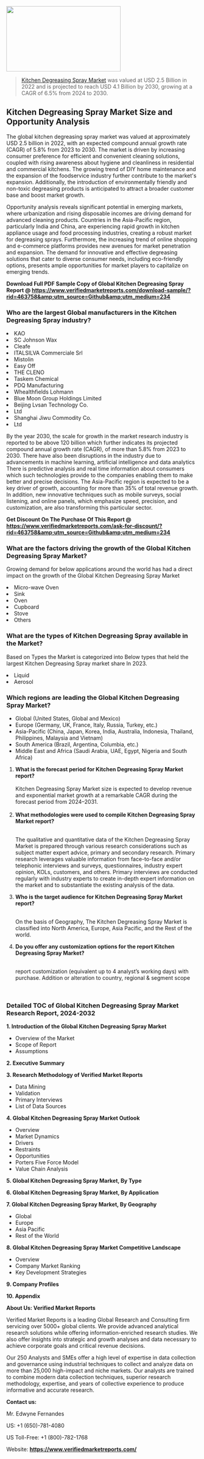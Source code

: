 
<img src="https://ffe5etoiles.com/wp-content/uploads/2024/12/MST1-300x171.png" alt="" width="300" height="171" class="alignnone size-medium wp-image-20088" /><blockquote><p><p><a href="https://www.verifiedmarketreports.com/download-sample/?rid=463758&utm_source=Github&utm_medium=234" target="_blank">Kitchen Degreasing Spray Market</a> was valued at USD 2.5 Billion in 2022 and is projected to reach USD 4.1 Billion by 2030, growing at a CAGR of 6.5% from 2024 to 2030.</p></blockquote><p><h2>Kitchen Degreasing Spray Market Size and Opportunity Analysis</h2><p>The global kitchen degreasing spray market was valued at approximately USD 2.5 billion in 2022, with an expected compound annual growth rate (CAGR) of 5.8% from 2023 to 2030. The market is driven by increasing consumer preference for efficient and convenient cleaning solutions, coupled with rising awareness about hygiene and cleanliness in residential and commercial kitchens. The growing trend of DIY home maintenance and the expansion of the foodservice industry further contribute to the market's expansion. Additionally, the introduction of environmentally friendly and non-toxic degreasing products is anticipated to attract a broader customer base and boost market growth.</p><p>Opportunity analysis reveals significant potential in emerging markets, where urbanization and rising disposable incomes are driving demand for advanced cleaning products. Countries in the Asia-Pacific region, particularly India and China, are experiencing rapid growth in kitchen appliance usage and food processing industries, creating a robust market for degreasing sprays. Furthermore, the increasing trend of online shopping and e-commerce platforms provides new avenues for market penetration and expansion. The demand for innovative and effective degreasing solutions that cater to diverse consumer needs, including eco-friendly options, presents ample opportunities for market players to capitalize on emerging trends.</p></p><p class=""><strong>Download Full PDF Sample Copy of Global Kitchen Degreasing Spray Report @ <a href="https://www.verifiedmarketreports.com/download-sample/?rid=463758&amp;utm_source=Github&amp;utm_medium=234" target="_blank">https://www.verifiedmarketreports.com/download-sample/?rid=463758&amp;utm_source=Github&amp;utm_medium=234</a></strong></p><h3 id="" class="">Who are the largest Global manufacturers in the Kitchen Degreasing Spray industry?</h3><p><li>KAO</li><li> SC Johnson Wax</li><li> Cleafe</li><li> ITALSILVA Commerciale Srl</li><li> Mistolin</li><li> Easy Off</li><li> THE CLENO</li><li> Taskem Chemical</li><li> PDQ Manufacturing</li><li> Whealthfields Lohmann</li><li> Blue Moon Group Holdings Limited</li><li> Beijing Lvsan Technology Co.</li><li> Ltd</li><li> Shanghai Jiwu Commodity Co.</li><li> Ltd</li></p><div class=""><div class="" dir="" data-message-author-role="" data-message-id="" data-message-model-slug=""><div class=""><div class=""><div class=""><div class="" dir="" data-message-author-role="" data-message-id="" data-message-model-slug=""><div class=""><div class=""><p>By the year 2030, the scale for growth in the market research industry is reported to be above 120 billion which further indicates its projected compound annual growth rate (CAGR), of more than 5.8% from 2023 to 2030. There have also been disruptions in the industry due to advancements in machine learning, artificial intelligence and data analytics There is predictive analysis and real time information about consumers which such technologies provide to the companies enabling them to make better and precise decisions. The Asia-Pacific region is expected to be a key driver of growth, accounting for more than 35% of total revenue growth. In addition, new innovative techniques such as mobile surveys, social listening, and online panels, which emphasize speed, precision, and customization, are also transforming this particular sector.</p><p><strong>Get Discount On The Purchase Of This Report @&nbsp; <a href="https://www.verifiedmarketreports.com/ask-for-discount/?rid=463758&amp;utm_source=Github&amp;utm_medium=234" target="_blank">https://www.verifiedmarketreports.com/ask-for-discount/?rid=463758&amp;utm_source=Github&amp;utm_medium=234</a></strong></p></div></div></div></div></div></div></div></div><h3 id="" class="">What are the factors driving the growth of the Global Kitchen Degreasing Spray Market?</h3><p id="" class="">Growing demand for below applications around the world has had a direct impact on the growth of the Global Kitchen Degreasing Spray Market</p><p id="" class=""><li>Micro-wave Oven</li><li> Sink</li><li> Oven</li><li> Cupboard</li><li> Stove</li><li> Others</li></p><h3 id="" class="">What are the types of Kitchen Degreasing Spray available in the Market?</h3><p id="" class="">Based on Types the Market is categorized into Below types that held the largest Kitchen Degreasing Spray market share In 2023.</p><p id="" class=""><li>Liquid</li><li> Aerosol</li></p><h3 id="" class="">Which regions are leading the Global Kitchen Degreasing Spray Market?</h3><ul><li>Global (United States, Global and Mexico)</li><li>Europe (Germany, UK, France, Italy, Russia, Turkey, etc.)</li><li>Asia-Pacific (China, Japan, Korea, India, Australia, Indonesia, Thailand, Philippines, Malaysia and Vietnam)</li><li>South America (Brazil, Argentina, Columbia, etc.)</li><li>Middle East and Africa (Saudi Arabia, UAE, Egypt, Nigeria and South Africa)</li></ul><p><ol><li><strong>What is the forecast period for Kitchen Degreasing Spray Market report?<br /></strong><br /><span data-sheets-root="1" data-sheets-value="{&quot;1&quot;:2,&quot;2&quot;:&quot;XXXX size is expected to develop revenue and exponential market growth at a remarkable CAGR during the forecast period from 2024&ndash;2030.&quot;}" data-sheets-userformat="{&quot;2&quot;:12674,&quot;4&quot;:{&quot;1&quot;:2,&quot;2&quot;:16776960},&quot;10&quot;:2,&quot;11&quot;:0,&quot;15&quot;:&quot;Arial&quot;,&quot;16&quot;:12}">Kitchen Degreasing Spray Market size is expected to develop revenue and exponential market growth at a remarkable CAGR during the forecast period from 2024&ndash;2031.</span><br /><br /></li><li><strong>What methodologies were used to compile Kitchen Degreasing Spray Market report?<br /><br /></strong><p>The qualitative and quantitative data of the&nbsp;Kitchen Degreasing Spray Market is prepared through various research considerations such as subject matter expert advice, primary and secondary research. Primary research leverages valuable information from face-to-face and/or telephonic interviews and surveys, questionnaires, industry expert opinion, KOLs, customers, and others. Primary interviews are conducted regularly with industry experts to create in-depth expert information on the market and to substantiate the existing analysis of the data.&nbsp;</p></li><li><strong>Who is the target audience for Kitchen Degreasing Spray Market report?<br /><br /></strong><p>On the basis of Geography, The&nbsp;Kitchen Degreasing Spray Market is classified into North America, Europe, Asia Pacific, and the Rest of the world.</p></li><li><strong>Do you offer any customization options for the report Kitchen Degreasing Spray Market?<br /><br /></strong><p>report customization (equivalent up to 4 analyst&rsquo;s working days) with purchase. Addition or alteration to country, regional &amp; segment scope</p><p>&nbsp;</p></li></ol></p><h3 id="" class="">Detailed TOC of Global Kitchen Degreasing Spray Market Research Report, 2024-2032</h3><p id="" class=""><strong>1. Introduction of the Global Kitchen Degreasing Spray Market</strong></p><ul><li>Overview of the Market</li><li>Scope of Report</li><li>Assumptions</li></ul><p id="" class=""><strong>2. Executive Summary</strong></p><p id="" class=""><strong>3. Research Methodology of&nbsp;Verified Market Reports</strong></p><ul><li>Data Mining</li><li>Validation</li><li>Primary Interviews</li><li>List of Data Sources</li></ul><p id="" class=""><strong>4. Global Kitchen Degreasing Spray Market Outlook</strong></p><ul><li>Overview</li><li>Market Dynamics</li><li>Drivers</li><li>Restraints</li><li>Opportunities</li><li>Porters Five Force Model</li><li>Value Chain Analysis</li></ul><p id="" class=""><strong>5. Global Kitchen Degreasing Spray Market, By&nbsp;Type</strong></p><p id="" class=""><strong>6. Global Kitchen Degreasing Spray Market, By Application</strong></p><p id="" class=""><strong>7. Global Kitchen Degreasing Spray Market, By Geography</strong></p><ul><li>Global</li><li>Europe</li><li>Asia Pacific</li><li>Rest of the World</li></ul><p id="" class=""><strong>8. Global Kitchen Degreasing Spray Market Competitive Landscape</strong></p><ul><li>Overview</li><li>Company Market Ranking</li><li>Key Development Strategies</li></ul><p id="" class=""><strong>9. Company Profiles</strong></p><p id="" class=""><strong>10. Appendix</strong></p><p id="" class=""><strong>About Us: Verified Market Reports</strong></p><p id="" class="">Verified Market Reports is a leading Global Research and Consulting firm servicing over 5000+ global clients. We provide advanced analytical research solutions while offering information-enriched research studies. We also offer insights into strategic and growth analyses and data necessary to achieve corporate goals and critical revenue decisions.</p><p id="" class="">Our 250 Analysts and SMEs offer a high level of expertise in data collection and governance using industrial techniques to collect and analyze data on more than 25,000 high-impact and niche markets. Our analysts are trained to combine modern data collection techniques, superior research methodology, expertise, and years of collective experience to produce informative and accurate research.</p><p id="" class=""><strong>Contact us:</strong></p><p id="" class="">Mr. Edwyne Fernandes</p><p id="" class="">US: +1 (650)-781-4080</p><p id="" class="">US Toll-Free: +1 (800)-782-1768</p><p id="" class="">Website: <a target="" data-test-app-aware-link=""><strong>https://www.verifiedmarketreports.com/</strong></a></p>
